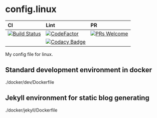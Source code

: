 # config.linux

|CI|Lint|PR|
|:--|:--|:--|
|[![Build Status](https://travis-ci.org/Shylock-Hg/config.linux.svg?branch=master)](https://travis-ci.org/Shylock-Hg/config.linux)|[![CodeFactor](https://www.codefactor.io/repository/github/shylock-hg/config.linux/badge)](https://www.codefactor.io/repository/github/shylock-hg/config.linux)|[![PRs Welcome](https://img.shields.io/badge/PRs-welcome-brightgreen.svg?style=flat-square)](http://makeapullrequest.com)|
||[![Codacy Badge](https://api.codacy.com/project/badge/Grade/ea9a5df475e2404f9ea1db4d8d42cdb0)](https://www.codacy.com/app/Shylock-Hg/config.linux?utm_source=github.com&amp;utm_medium=referral&amp;utm_content=Shylock-Hg/config.linux&amp;utm_campaign=Badge_Grade)||

My config file for linux.

## Standard development environment in docker

./docker/dev/Dockerfile

## Jekyll environment for static blog generating

./docker/jekyll/Dockerfile

